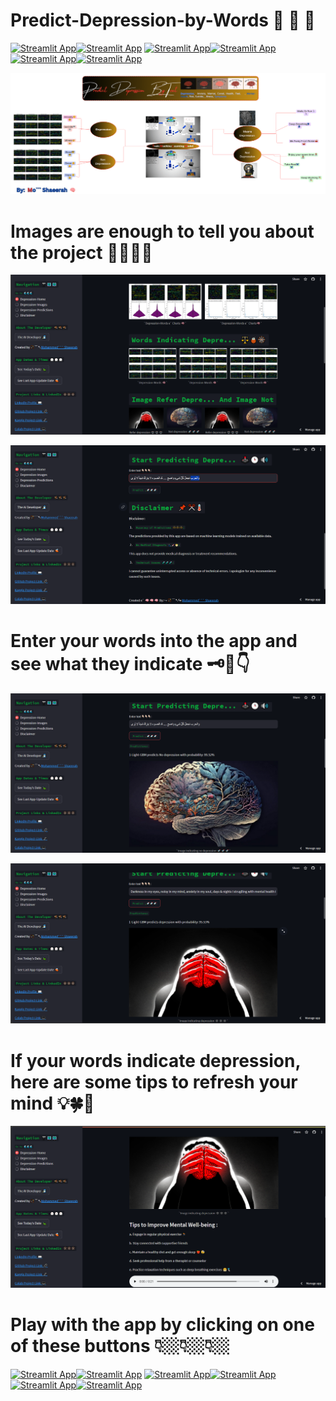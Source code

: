 # Predict-Depression-by-Words 🚥 🚥 🚥


[![Streamlit App](https://static.streamlit.io/badges/streamlit_badge_white.svg)](https://mo-shaeerah-depression-prediction-based-on-text.streamlit.app/)[![Streamlit App](https://static.streamlit.io/badges/streamlit_badge_red.svg)](https://mo-shaeerah-depression-prediction-based-on-text.streamlit.app/) [![Streamlit App](https://static.streamlit.io/badges/streamlit_badge_white.svg)](https://mo-shaeerah-depression-prediction-based-on-text.streamlit.app/)[![Streamlit App](https://static.streamlit.io/badges/streamlit_badge_red.svg)](https://mo-shaeerah-depression-prediction-based-on-text.streamlit.app/) [![Streamlit App](https://static.streamlit.io/badges/streamlit_badge_white.svg)](https://mo-shaeerah-depression-prediction-based-on-text.streamlit.app/)[![Streamlit App](https://static.streamlit.io/badges/streamlit_badge_red.svg)](https://mo-shaeerah-depression-prediction-based-on-text.streamlit.app/)


![project image](...Images/Project-Image.png)


# Images are enough to tell you about the project 📸📸📸📸

![project image](...Images/6.png)

![project image](...Images/7.png)


# Enter your words into the app and see what they indicate 🗝️🍃👇
![project image](...Images/8.png)

![project image](...Images/9.png)


# If your words indicate depression, here are some tips to refresh your mind 💡🍀🧠
![project image](...Images/10.png)


# Play with the app by clicking on one of these buttons 👇🏼👇🏼👇🏼
[![Streamlit App](https://static.streamlit.io/badges/streamlit_badge_white.svg)](https://mo-shaeerah-depression-prediction-based-on-text.streamlit.app/)[![Streamlit App](https://static.streamlit.io/badges/streamlit_badge_red.svg)](https://mo-shaeerah-depression-prediction-based-on-text.streamlit.app/) [![Streamlit App](https://static.streamlit.io/badges/streamlit_badge_white.svg)](https://mo-shaeerah-depression-prediction-based-on-text.streamlit.app/)[![Streamlit App](https://static.streamlit.io/badges/streamlit_badge_red.svg)](https://mo-shaeerah-depression-prediction-based-on-text.streamlit.app/) [![Streamlit App](https://static.streamlit.io/badges/streamlit_badge_white.svg)](https://mo-shaeerah-depression-prediction-based-on-text.streamlit.app/)[![Streamlit App](https://static.streamlit.io/badges/streamlit_badge_red.svg)](https://mo-shaeerah-depression-prediction-based-on-text.streamlit.app/)

